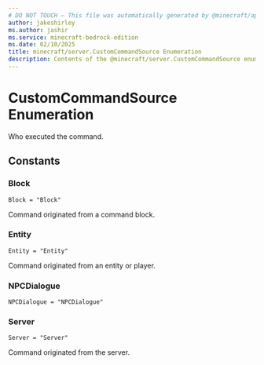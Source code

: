 ```yaml
---
# DO NOT TOUCH — This file was automatically generated by @minecraft/api-docs-generator, to report problems file an issue at https://github.com/Mojang/minecraft-scripting-libraries
author: jakeshirley
ms.author: jashir
ms.service: minecraft-bedrock-edition
ms.date: 02/10/2025
title: minecraft/server.CustomCommandSource Enumeration
description: Contents of the @minecraft/server.CustomCommandSource enumeration.
---
```

# CustomCommandSource Enumeration

Who executed the command.

## Constants
### **Block**
`Block = "Block"`

Command originated from a command block.
### **Entity**
`Entity = "Entity"`

Command originated from an entity or player.
### **NPCDialogue**
`NPCDialogue = "NPCDialogue"`
### **Server**
`Server = "Server"`

Command originated from the server.
